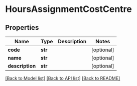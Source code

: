 # HoursAssignmentCostCentre

## Properties
Name | Type | Description | Notes
------------ | ------------- | ------------- | -------------
**code** | **str** |  | [optional] 
**name** | **str** |  | [optional] 
**description** | **str** |  | [optional] 

[[Back to Model list]](../README.md#documentation-for-models) [[Back to API list]](../README.md#documentation-for-api-endpoints) [[Back to README]](../README.md)


